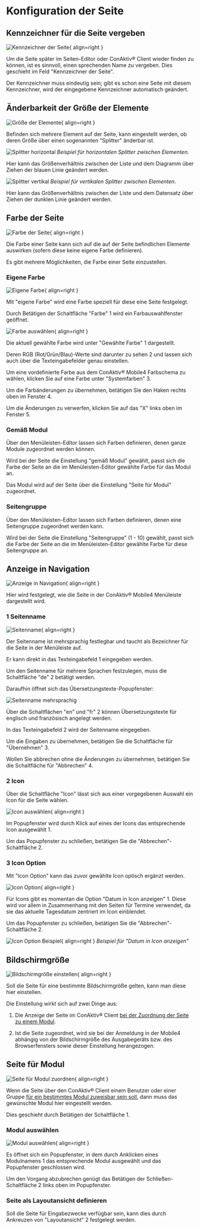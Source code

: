 # Konfiguration der Seite

## Kennzeichner für die Seite vergeben

![Kennzeichner der Seite](./kennzeichner.png#small){ align=right }

Um die Seite später im Seiten-Editor oder ConAktiv® Client wieder finden zu können, ist es sinnvoll, einen sprechenden Name zu vergeben. Dies geschieht im Feld "Kennzeichner der Seite".

Der Kennzeichner muss eindeutig sein; gibt es schon eine Seite mit diesem Kennzeichner, wird der eingegebene Kennzeichner automatisch geändert.

<div class="clear"></div>

## Änderbarkeit der Größe der Elemente

![Größe der Elemente](./groesse-der-elemente.png#small){ align=right }

Befinden sich mehrere Element auf der Seite, kann eingestellt werden, ob deren Größe über einen sogenannten "Splitter" änderbar ist.

<div class="clear"></div>

![Splitter horizontal](groesse-der-element-splitter-h.png)
*Beispiel für horizontalen Splitter zwischen Elementen.*

Hier kann das Größenverhältnis zwischen der Liste und dem Diagramm über Ziehen der blauen Linie geändert werden.

![Splitter vertikal](groesse-der-element-splitter-v.png)
*Beispiel für vertikalen Splitter zwischen Elementen.*

Hier kann das Größenverhältnis zwischen der Liste und dem Datensatz über Ziehen der dunklen Linie geändert werden.

## Farbe der Seite

![Farbe der Seite](./farbe-der-seite.png#small){ align=right }

Die Farbe einer Seite kann sich auf die auf der Seite befindlichen Elemente auswirken (sofern diese keine eigene Farbe definieren).

Es gibt mehrere Möglichkeiten, die Farbe einer Seite einzustellen.

<div class="clear"></div>

### Eigene Farbe

![Eigene Farbe](./farbe-der-seite-eigene.png#small){ align=right }

Mit "eigene Farbe" wird eine Farbe speziell für diese eine Seite festgelegt.

Durch Betätigen der Schaltfläche "Farbe" <span class="number">1</span> wird ein Farbauswahlfenster geöffnet.

<div class="clear"></div>

![Farbe auswählen](./farbe-der-seite-eigene-farbauswahl.png#small){ align=right }

Die aktuell gewählte Farbe wird unter "Gewählte Farbe" <span class="number">1</span> dargestellt.

Deren RGB (Rot/Grün/Blau)-Werte sind darunter zu sehen <span class="number">2</span> und lassen sich auch über die Texteingabefelder genau einstellen.

Um eine vordefinierte Farbe aus dem ConAktiv® Mobile4 Farbschema zu wählen, klicken Sie auf eine Farbe unter "Systemfarben" <span class="number">3</span>.

Um die Farbänderungen zu übernehmen, betätigen Sie den Haken rechts oben im Fenster <span class="number">4</span>.

Um die Änderungen zu verwerfen, klicken Sie auf das "X" links oben im Fenster <span class="number">5</span>.

<div class="clear"></div>

### Gemäß Modul

Über den Menüleisten-Editor lassen sich Farben definieren, denen ganze Module zugeordnet werden können.

Wird bei der Seite die Einstellung "gemäß Modul" gewählt, passt sich die Farbe der Seite an die im Menüleisten-Editor gewählte Farbe für das Modul an.

Das Modul wird auf der Seite über die Einstellung "Seite für Modul" zugeordnet.

### Seitengruppe

Über den Menüleisten-Editor lassen sich Farben definieren, denen eine Seitengruppe zugeordnet werden kann.

Wird bei der Seite die Einstellung "Seitengruppe" (1 - 10) gewählt, passt sich die Farbe der Seite an die im Menüleisten-Editor gewählte Farbe für diese Seitengruppe an.

## Anzeige in Navigation

![Anzeige in Navigation](./anzeige-in-navigation.png#smartphone){ align=right }

Hier wird festgelegt, wie die Seite in der ConAktiv® Mobile4 Menüleiste dargestellt wird.

<div class="clear"></div>

### <span class="number">1</span> Seitenname

![Seitenname](./seitenname.png#smartphone){ align=right }

Der Seitenname ist mehrsprachig festlegbar und taucht als Bezeichner für die Seite in der Menüleiste auf.

Er kann direkt in das Texteingabefeld <span class="number secondary">1</span> eingegeben werden.

Um den Seitenname für mehrere Sprachen festzulegen, muss die Schaltfläche "de" <span class="number secondary">2</span> betätigt werden.

<div class="clear"></div>

Daraufhin öffnet sich das Übersetzungstexte-Popupfenster:

![Seitenname mehrsprachig](./seitenname-mehrsprachig.png)

Über die Schaltflächen "en" und "fr" <span class="number secondary">2</span> können Übersetzungstexte für englisch und französisch angelegt werden.

In das Texteingabefeld <span class="number secondary">2</span> wird der Seitenname eingegeben.

Um die Eingaben zu übernehmen, betätigen Sie die Schaltfläche für "Übernehmen" <span class="number secondary">3</span>.

Wollen Sie abbrechen ohne die Änderungen zu übernehmen, betätigen Sie die Schaltfläche für "Abbrechen" <span class="number secondary">4</span>.

### <span class="number">2</span> Icon

Über die Schaltfläche "Icon" lässt sich aus einer vorgegebenen Auswahl ein Icon für die Seite wählen.

![Icon auswählen](./icon-auswaehlen.png#small){ align=right }

Im Popupfenster wird durch Klick auf eines der Icons das entsprechende Icon ausgewählt <span class="number secondary">1</span>.

Um das Popupfenster zu schließen, betätigen Sie die "Abbrechen"-Schaltfläche <span class="number secondary">2</span>.

<div class="clear"></div>

### <span class="number">3</span> Icon Option

Mit "Icon Option" kann das zuvor gewählte Icon optisch ergänzt werden.

![Icon Option](./icon-optionen.png#smartphone){ align=right }

Für Icons gibt es momentan die Option "Datum in Icon anzeigen" <span class="number secondary">1</span>. Diese wird vor allem in Zusammenhang mit den Seiten für Termine verwendet, da sie das aktuelle Tagesdatum zentriert im Icon einblendet.

Um das Popupfenster zu schließen, betätigen Sie die "Abbrechen"-Schaltfläche <span class="number secondary">2</span>.

<div class="clear"></div>

![Icon Option Beispiel](./icon-option-bsp.png#smartphone){ align=right }
*Beispiel für "Datum in Icon anzeigen"*

<div class="clear"></div>

## Bildschirmgröße

![Bildschirmgröße einstellen](./bildschirmgroesse.png#smartphone){ align=right }

Soll die Seite für eine bestimmte Bildschirmgröße gelten, kann man diese hier einstellen.

Die Einstellung wirkt sich auf zwei Dinge aus:

1. Die Anzeige der Seite im ConAktiv® Client [bei der Zuordnung der Seite zu einem Modul](../../seite-zuordnen/index.md#matrix-zur-benennung-von-bereichen-fur-seiten).

2. Ist die Seite zugeordnet, wird sie bei der Anmeldung in der Mobile4 abhängig von der Bildschirmgröße des Ausgabegeräts bzw. des Browserfensters sowie dieser Einstellung herangezogen.

<div class="clear"></div>

## Seite für Modul

![Seite für Modul zuordnen](./seite-fuer-modul.png#small){ align=right }

Wenn die Seite über den ConAktiv® Client einem Benutzer oder einer Gruppe [für ein bestimmtes Modul zuweisbar sein soll](../../seite-zuordnen/index.md), dann muss das gewünschte Modul hier eingestellt werden.

Dies geschieht durch Betätigen der Schaltfläche <span class="number">1</span>.

<div class="clear"></div>

### Modul auswählen

![Modul auswählen](./modul-auswaehlen.png#smartphone){ align=right }

Es öffnet sich ein Popupfenster, in dem durch Anklicken eines Modulnamens <span class="number secondary">1</span> das entsprechende Modul ausgewählt und das Popupfenster geschlossen wird.

Um den Vorgang abzubrechen genügt das Betätigen der Schließen-Schaltfläche <span class="number secondary">2</span> links oben im Popupfenster.

<div class="clear"></div>

### Seite als Layoutansicht definieren

Soll die Seite für Eingabezwecke verfügbar sein, kann dies durch Ankreuzen von "Layoutansicht" <span class="number">2</span> festgelegt werden.

<div class="clear"></div>
